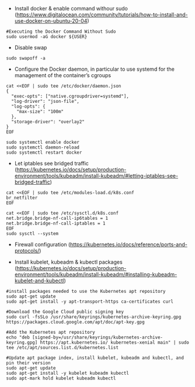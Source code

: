 - Install docker & enable command withour sudo (https://www.digitalocean.com/community/tutorials/how-to-install-and-use-docker-on-ubuntu-20-04)

```
#Executing the Docker Command Without Sudo
sudo usermod -aG docker ${USER}
```
- Disable swap
```
sudo swapoff -a  
```

- Configure the Docker daemon, in particular to use systemd for the management of the container’s cgroups
```
cat <<EOF | sudo tee /etc/docker/daemon.json
{
  "exec-opts": ["native.cgroupdriver=systemd"],
  "log-driver": "json-file",
  "log-opts": {
    "max-size": "100m"
  },
  "storage-driver": "overlay2"
}
EOF

sudo systemctl enable docker
sudo systemctl daemon-reload
sudo systemctl restart docker
```
- Let iptables see bridged traffic (https://kubernetes.io/docs/setup/production-environment/tools/kubeadm/install-kubeadm/#letting-iptables-see-bridged-traffic)

```
cat <<EOF | sudo tee /etc/modules-load.d/k8s.conf
br_netfilter
EOF

cat <<EOF | sudo tee /etc/sysctl.d/k8s.conf
net.bridge.bridge-nf-call-ip6tables = 1
net.bridge.bridge-nf-call-iptables = 1
EOF
sudo sysctl --system
```
- Firewall configuration (https://kubernetes.io/docs/reference/ports-and-protocols/)

- Install kubelet, kubeadm & kubectl packages (https://kubernetes.io/docs/setup/production-environment/tools/kubeadm/install-kubeadm/#installing-kubeadm-kubelet-and-kubectl)

```
#install packages needed to use the Kubernetes apt repository
sudo apt-get update
sudo apt-get install -y apt-transport-https ca-certificates curl

#Download the Google Cloud public signing key
sudo curl -fsSLo /usr/share/keyrings/kubernetes-archive-keyring.gpg https://packages.cloud.google.com/apt/doc/apt-key.gpg

#Add the Kubernetes apt repository
echo "deb [signed-by=/usr/share/keyrings/kubernetes-archive-keyring.gpg] https://apt.kubernetes.io/ kubernetes-xenial main" | sudo tee /etc/apt/sources.list.d/kubernetes.list

#Update apt package index, install kubelet, kubeadm and kubectl, and pin their version
sudo apt-get update
sudo apt-get install -y kubelet kubeadm kubectl
sudo apt-mark hold kubelet kubeadm kubectl
```
